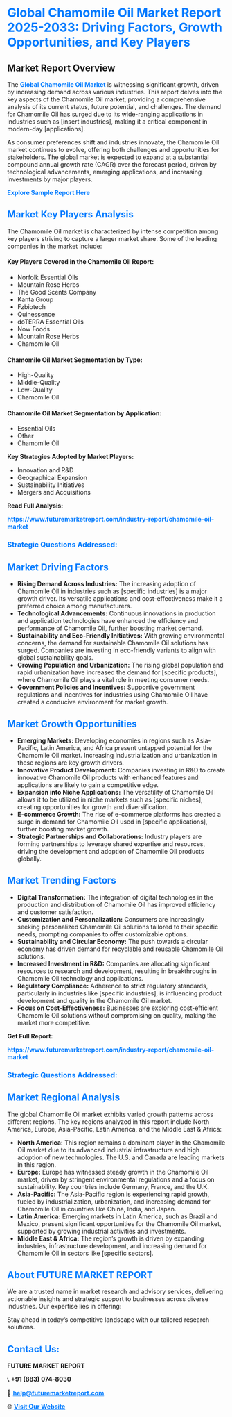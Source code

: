 <h1 style="color: #007BFF;">Global Chamomile Oil Market Report 2025-2033: Driving Factors, Growth Opportunities, and Key Players</h1>

<section id="overview">
<h2>Market Report Overview</h2>
<p>The <a href="https://www.futuremarketreport.com/industry-report/chamomile-oil-market" style="color: #007BFF; text-decoration: none;"><strong>Global Chamomile Oil Market</strong></a> is witnessing significant growth, driven by increasing demand across various industries. This report delves into the key aspects of the Chamomile Oil market, providing a comprehensive analysis of its current status, future potential, and challenges. The demand for Chamomile Oil has surged due to its wide-ranging applications in industries such as [insert industries], making it a critical component in modern-day [applications].</p>
<p>As consumer preferences shift and industries innovate, the Chamomile Oil market continues to evolve, offering both challenges and opportunities for stakeholders. The global market is expected to expand at a substantial compound annual growth rate (CAGR) over the forecast period, driven by technological advancements, emerging applications, and increasing investments by major players.</p>
</section>

<section id="overview">
<p><a href="https://www.futuremarketreport.com/request-sample/reportId=101880" style="color: #007BFF; text-decoration: none;"><strong>Explore Sample Report Here</strong></a></p>
</section>

<section id="key-players">
<h2 style="color: #007BFF;">Market Key Players Analysis</h2>
<p>The Chamomile Oil market is characterized by intense competition among key players striving to capture a larger market share. Some of the leading companies in the market include:</p>
<h4>Key Players Covered in the Chamomile Oil Report:</h4>
<ul><li>Norfolk Essential Oils</li><li>Mountain Rose Herbs</li><li>The Good Scents Company</li><li>Kanta Group</li><li>Fzbiotech</li><li>Quinessence</li><li>doTERRA Essential Oils</li><li>Now Foods</li><li>Mountain Rose Herbs</li><li>Chamomile Oil</li></ul>
<h4>Chamomile Oil Market Segmentation by Type:</h4>
<ul><li>High-Quality</li><li>Middle-Quality</li><li>Low-Quality</li><li>Chamomile Oil</li></ul>

<h4>Chamomile Oil Market Segmentation by Application:</h4>
<ul><li>Essential Oils</li><li>Other</li><li>Chamomile Oil</li></ul>
<p><strong>Key Strategies Adopted by Market Players:</strong></p>
<ul>
<li>Innovation and R&D</li>
<li>Geographical Expansion</li>
<li>Sustainability Initiatives</li>
<li>Mergers and Acquisitions</li>
</ul>
</section>

<section>
<p><strong>Read Full Analysis: </strong></p><a href="https://www.futuremarketreport.com/industry-report/chamomile-oil-market" style="color: #007BFF; text-decoration: none;"><strong>https://www.futuremarketreport.com/industry-report/chamomile-oil-market</strong></a>
<h3 style="color: #007BFF;">Strategic Questions Addressed:</h3>
</section>

<section id="driving-factors">
<h2 style="color: #007BFF;">Market Driving Factors</h2>
<ul>
<li><strong>Rising Demand Across Industries:</strong> The increasing adoption of Chamomile Oil in industries such as [specific industries] is a major growth driver. Its versatile applications and cost-effectiveness make it a preferred choice among manufacturers.</li>
<li><strong>Technological Advancements:</strong> Continuous innovations in production and application technologies have enhanced the efficiency and performance of Chamomile Oil, further boosting market demand.</li>
<li><strong>Sustainability and Eco-Friendly Initiatives:</strong> With growing environmental concerns, the demand for sustainable Chamomile Oil solutions has surged. Companies are investing in eco-friendly variants to align with global sustainability goals.</li>
<li><strong>Growing Population and Urbanization:</strong> The rising global population and rapid urbanization have increased the demand for [specific products], where Chamomile Oil plays a vital role in meeting consumer needs.</li>
<li><strong>Government Policies and Incentives:</strong> Supportive government regulations and incentives for industries using Chamomile Oil have created a conducive environment for market growth.</li>
</ul>
</section>

<section id="growth-opportunities">
<h2 style="color: #007BFF;">Market Growth Opportunities</h2>
<ul>
<li><strong>Emerging Markets:</strong> Developing economies in regions such as Asia-Pacific, Latin America, and Africa present untapped potential for the Chamomile Oil market. Increasing industrialization and urbanization in these regions are key growth drivers.</li>
<li><strong>Innovative Product Development:</strong> Companies investing in R&D to create innovative Chamomile Oil products with enhanced features and applications are likely to gain a competitive edge.</li>
<li><strong>Expansion into Niche Applications:</strong> The versatility of Chamomile Oil allows it to be utilized in niche markets such as [specific niches], creating opportunities for growth and diversification.</li>
<li><strong>E-commerce Growth:</strong> The rise of e-commerce platforms has created a surge in demand for Chamomile Oil used in [specific applications], further boosting market growth.</li>
<li><strong>Strategic Partnerships and Collaborations:</strong> Industry players are forming partnerships to leverage shared expertise and resources, driving the development and adoption of Chamomile Oil products globally.</li>
</ul>
</section>

<section id="trending-factors">
<h2 style="color: #007BFF;">Market Trending Factors</h2>
<ul>
<li><strong>Digital Transformation:</strong> The integration of digital technologies in the production and distribution of Chamomile Oil has improved efficiency and customer satisfaction.</li>
<li><strong>Customization and Personalization:</strong> Consumers are increasingly seeking personalized Chamomile Oil solutions tailored to their specific needs, prompting companies to offer customizable options.</li>
<li><strong>Sustainability and Circular Economy:</strong> The push towards a circular economy has driven demand for recyclable and reusable Chamomile Oil solutions.</li>
<li><strong>Increased Investment in R&D:</strong> Companies are allocating significant resources to research and development, resulting in breakthroughs in Chamomile Oil technology and applications.</li>
<li><strong>Regulatory Compliance:</strong> Adherence to strict regulatory standards, particularly in industries like [specific industries], is influencing product development and quality in the Chamomile Oil market.</li>
<li><strong>Focus on Cost-Effectiveness:</strong> Businesses are exploring cost-efficient Chamomile Oil solutions without compromising on quality, making the market more competitive.</li>
</ul>
</section>

<section>
<p><strong>Get Full Report: </strong></p><a href="https://www.futuremarketreport.com/industry-report/chamomile-oil-market" style="color: #007BFF; text-decoration: none;"><strong>https://www.futuremarketreport.com/industry-report/chamomile-oil-market</strong></a>
<h3 style="color: #007BFF;">Strategic Questions Addressed:</h3>
</section>


<section id="regional-analysis">
<h2 style="color: #007BFF;">Market Regional Analysis</h2>
<p>The global Chamomile Oil market exhibits varied growth patterns across different regions. The key regions analyzed in this report include North America, Europe, Asia-Pacific, Latin America, and the Middle East & Africa:</p>
<ul>
<li><strong>North America:</strong> This region remains a dominant player in the Chamomile Oil market due to its advanced industrial infrastructure and high adoption of new technologies. The U.S. and Canada are leading markets in this region.</li>
<li><strong>Europe:</strong> Europe has witnessed steady growth in the Chamomile Oil market, driven by stringent environmental regulations and a focus on sustainability. Key countries include Germany, France, and the U.K.</li>
<li><strong>Asia-Pacific:</strong> The Asia-Pacific region is experiencing rapid growth, fueled by industrialization, urbanization, and increasing demand for Chamomile Oil in countries like China, India, and Japan.</li>
<li><strong>Latin America:</strong> Emerging markets in Latin America, such as Brazil and Mexico, present significant opportunities for the Chamomile Oil market, supported by growing industrial activities and investments.</li>
<li><strong>Middle East & Africa:</strong> The region’s growth is driven by expanding industries, infrastructure development, and increasing demand for Chamomile Oil in sectors like [specific sectors].</li>
</ul>
</section>

<footer>
<h2 style="color: #007BFF;">About FUTURE MARKET REPORT</h2>
<p>We are a trusted name in market research and advisory services, delivering actionable insights and strategic support to businesses across diverse industries. Our expertise lies in offering:</p>

<p>Stay ahead in today’s competitive landscape with our tailored research solutions.</p>

<h2 style="color: #007BFF;">Contact Us:</h2>
<p><strong>FUTURE MARKET REPORT</strong></p>
<p>📞 <strong>+91 (883) 074-8030</strong></p>
<p>📧 <strong><a href="mailto:help@futuremarketreport.com" style="color: #007BFF;">help@futuremarketreport.com</a></strong></p>
<p>🌐 <strong><a href="https://www.futuremarketreport.com/" style="color: #007BFF;">Visit Our Website</a></strong></p>
</footer>